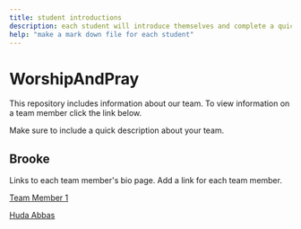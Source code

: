 ```yaml
---
title: student introductions
description: each student will introduce themselves and complete a quick bio
help: "make a mark down file for each student"
---
```


# WorshipAndPray

This repository includes information about our team. To view information on a team member click the link below.

Make sure to include a quick description about your team.

## Brooke

Links to each team member's bio page. Add a link for each team member.

[Team Member 1](/member1.md)

[Huda Abbas](/hudaabbas.md)